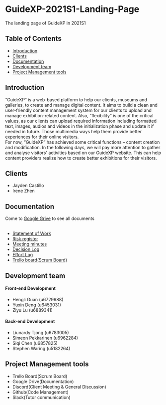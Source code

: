 # GuideXP-2021S1-Landing-Page
The landing page of GuideXP in 2021S1
## Table of Contents
  - <a href="#introduction">Introduction</a>
  - <a href="#clients">Clients</a>
  - <a href="#documentation">Documentation</a>
  - <a href="#development-team">Development team</a>
  - <a href="#project-management-tools">Project Management tools</a>
  
    


## Introduction
“GuideXP” is a web-based platform to help our clients, museums and galleries, to create and manage digital content. It aims to build a clean and user-friendly content management system for our clients to upload and manage exhibition-related content. Also, “flexibility” is one of the critical values, as our clients can upload required information including formatted text, images, audios and videos in the initialization phase and update it if needed in future. Those multimedia ways help them provide better experiences for their online visitors.  
For now, “GuideXP” has achieved some critical functions – content creation and modification. In the following days, we will pay more attention to gather and analyse visitors' activities based on our GuideXP website. This can help content providers realize how to create better exhibitions for their visitors.   

## Clients
* Jayden Castillo
* Irene Zhen 

## Documentation  
  Come to <a href="https://drive.google.com/drive/folders/1EYXEEm-YDQSSjJCPR3694MO68n5TeR-T">Google Grive</a> to see all documents<br/>
<br/>

  - <a href="">Statement of Work</a><br/>  
  - <a href="">Risk register</a><br/>
  - <a href="https://drive.google.com/drive/folders/1dshUyOuY8a0LKLcZ50IHCY3lKOzUluOJ?usp=sharing">Meeting minutes</a><br/>
  - <a href="https://drive.google.com/file/d/1FdSaCMYR1OJ0aiTvRTQWP8Y01rBmyY1Y/view?usp=sharing">Decision Log</a><br/>
  - <a href="https://drive.google.com/file/d/1qh9WFdYa0iRUFgN1od0I5yPe_ioIbJMZ/view?usp=sharing">Effort Log</a><br/>
  - <a href="https://trello.com/invite/b/NKVZUMAt/6ac61333654528777c30f5e451807830/guidexp-techlauncher-sem-1-2021">Trello board(Scrum Board)</a><br/>


## Development team
#### Front-end Development   
* Hengli Guan (u6729988)
* Yuxin Deng (u6453031) 
* Ziyu Lu (u6889341)  

#### Back-end Development   
* Liunardy Tjong (u6783005)
* Simeon Pekkarinen (u6962284)
* Siqi Chen (u6857825)
* Stephen Waring (u5182264)

## Project Management tools
* Trello Board(Scrum Board)
* Google Drive(Documentation)
* Discord(Client Meeting & General Discussion)
* Github(Code Management)
* Slack(Tutor communication)




